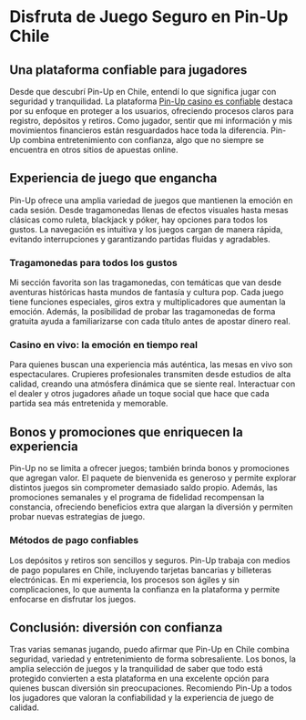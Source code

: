 # Disfruta de Juego Seguro en Pin-Up Chile  

## Una plataforma confiable para jugadores  
Desde que descubrí Pin-Up en Chile, entendí lo que significa jugar con seguridad y tranquilidad. La plataforma [Pin-Up casino es confiable](https://pinup-online.cl/blog/pin-up-casino-es-confiable/) destaca por su enfoque en proteger a los usuarios, ofreciendo procesos claros para registro, depósitos y retiros. Como jugador, sentir que mi información y mis movimientos financieros están resguardados hace toda la diferencia. Pin-Up combina entretenimiento con confianza, algo que no siempre se encuentra en otros sitios de apuestas online.  

## Experiencia de juego que engancha  
Pin-Up ofrece una amplia variedad de juegos que mantienen la emoción en cada sesión. Desde tragamonedas llenas de efectos visuales hasta mesas clásicas como ruleta, blackjack y póker, hay opciones para todos los gustos. La navegación es intuitiva y los juegos cargan de manera rápida, evitando interrupciones y garantizando partidas fluidas y agradables.  

### Tragamonedas para todos los gustos  
Mi sección favorita son las tragamonedas, con temáticas que van desde aventuras históricas hasta mundos de fantasía y cultura pop. Cada juego tiene funciones especiales, giros extra y multiplicadores que aumentan la emoción. Además, la posibilidad de probar las tragamonedas de forma gratuita ayuda a familiarizarse con cada título antes de apostar dinero real.  

### Casino en vivo: la emoción en tiempo real  
Para quienes buscan una experiencia más auténtica, las mesas en vivo son espectaculares. Crupieres profesionales transmiten desde estudios de alta calidad, creando una atmósfera dinámica que se siente real. Interactuar con el dealer y otros jugadores añade un toque social que hace que cada partida sea más entretenida y memorable.  

## Bonos y promociones que enriquecen la experiencia  
Pin-Up no se limita a ofrecer juegos; también brinda bonos y promociones que agregan valor. El paquete de bienvenida es generoso y permite explorar distintos juegos sin comprometer demasiado saldo propio. Además, las promociones semanales y el programa de fidelidad recompensan la constancia, ofreciendo beneficios extra que alargan la diversión y permiten probar nuevas estrategias de juego.  

### Métodos de pago confiables  
Los depósitos y retiros son sencillos y seguros. Pin-Up trabaja con medios de pago populares en Chile, incluyendo tarjetas bancarias y billeteras electrónicas. En mi experiencia, los procesos son ágiles y sin complicaciones, lo que aumenta la confianza en la plataforma y permite enfocarse en disfrutar los juegos.  

## Conclusión: diversión con confianza  
Tras varias semanas jugando, puedo afirmar que Pin-Up en Chile combina seguridad, variedad y entretenimiento de forma sobresaliente. Los bonos, la amplia selección de juegos y la tranquilidad de saber que todo está protegido convierten a esta plataforma en una excelente opción para quienes buscan diversión sin preocupaciones. Recomiendo Pin-Up a todos los jugadores que valoran la confiabilidad y la experiencia de juego de calidad.  
